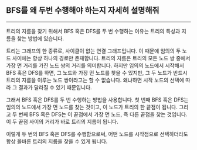 ## BFS를 왜 두번 수행해야 하는지 자세히 설명해줘

------------------


트리의 지름을 찾기 위해서 BFS 혹은 DFS를 두 번 수행하는 이유는 트리의 특성과 지름을 찾는 방법에 있습니다.

트리는 그래프의 한 종류로, 사이클이 없는 연결 그래프입니다. 이 때문에 임의의 두 노드 사이에는 항상 하나의 경로만 존재합니다.
트리의 지름은 트리의 모든 노드 쌍 중에서 가장 먼 거리를 가진 노드 쌍의 거리를 의미합니다.
하지만 임의의 노드에서 시작해서 BFS 혹은 DFS를 하면, 그 노드와 가장 먼 노드를 찾을 수 있지만, 그 두 노드가 반드시 트리의 지름을 이루는 노드 쌍이라고는 할 수 없습니다. 왜냐하면 시작 노드의 선택에 따라 그 결과가 달라질 수 있기 때문입니다.

그래서 BFS 혹은 DFS를 두 번 수행하는 방법을 사용합니다. 첫 번째 BFS 혹은 DFS는 임의의 노드에서 가장 먼 노드를 찾는 것이고, 이 노드가 트리의 한 끝점이 됩니다. 그리고 두 번째 BFS 혹은 DFS는 이 끝점에서 가장 먼 노드, 즉 다른 끝점을 찾는 것입니다. 이 두 끝점 사이의 거리가 바로 트리의 지름이 됩니다.

이렇게 두 번의 BFS 혹은 DFS를 수행함으로써, 어떤 노드를 시작점으로 선택하더라도 항상 올바른 트리의 지름을 찾을 수 있게 됩니다.

